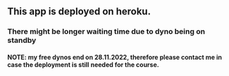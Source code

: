 ## This app is deployed on heroku.  
### There might be longer waiting time due to dyno being on standby 

#### NOTE: my free dynos end on 28.11.2022, therefore please contact me in case the deployment is still needed for the course.
